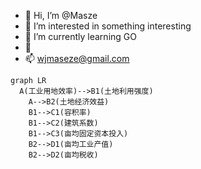 - 👋 Hi, I’m @Masze
- 👀 I’m interested in something interesting
- 🌱 I’m currently learning GO
- 💞️
- 📫 wjmaseze@gmail.com

<!---
Masze/Masze is a ✨ special ✨ repository because its `README.md` (this file) appears on your GitHub profile.
You can click the Preview link to take a look at your changes.
--->
```mermaid
graph LR
  A(工业用地效率)-->B1(土地利用强度)
	A-->B2(土地经济效益)
	B1-->C1(容积率)
	B1-->C2(建筑系数)
	B1-->C3(亩均固定资本投入)
	B2-->D1(亩均工业产值)
	B2-->D2(亩均税收)
```
